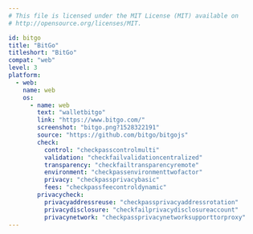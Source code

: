 ```yaml
---
# This file is licensed under the MIT License (MIT) available on
# http://opensource.org/licenses/MIT.

id: bitgo
title: "BitGo"
titleshort: "BitGo"
compat: "web"
level: 3
platform:
  - web:
    name: web
    os:
      - name: web
        text: "walletbitgo"
        link: "https://www.bitgo.com/"
        screenshot: "bitgo.png?1528322191"
        source: "https://github.com/bitgo/bitgojs"
        check:
          control: "checkpasscontrolmulti"
          validation: "checkfailvalidationcentralized"
          transparency: "checkfailtransparencyremote"
          environment: "checkpassenvironmenttwofactor"
          privacy: "checkpassprivacybasic"
          fees: "checkpassfeecontroldynamic"
        privacycheck:
          privacyaddressreuse: "checkpassprivacyaddressrotation"
          privacydisclosure: "checkfailprivacydisclosureaccount"
          privacynetwork: "checkpassprivacynetworksupporttorproxy"
---
```

